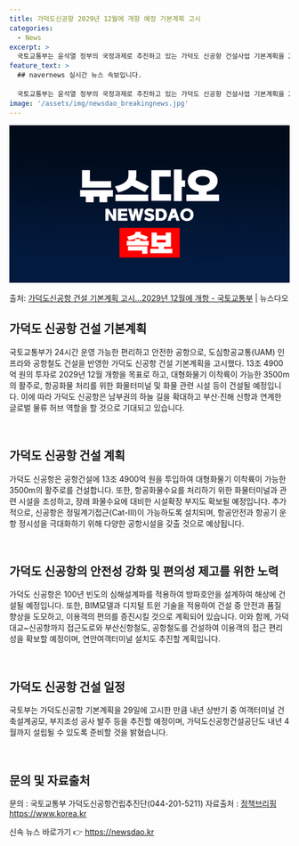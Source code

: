```yaml
---
title: 가덕도신공항 2029년 12월에 개항 예정 기본계획 고시
categories:
  - News
excerpt: >
  국토교통부는 윤석열 정부의 국정과제로 추진하고 있는 가덕도 신공항 건설사업 기본계획을 29일에 수립고시했다.…
feature_text: >
  ## navernews 실시간 뉴스 속보입니다.

  국토교통부는 윤석열 정부의 국정과제로 추진하고 있는 가덕도 신공항 건설사업 기본계획을 29일에 수립고시했다.…
image: '/assets/img/newsdao_breakingnews.jpg'
---
```


![뉴스다오 속보](/assets/img/newsdao_breakingnews.jpg)

<p>출처: <a href="https://newsdao.kr/2896" rel="dofollow">가덕도신공항 건설 기본계획 고시…2029년 12월에 개항 - 국토교통부</a> | 뉴스다오</p>

<h2 data-ke-size="size26">가덕도 신공항 건설 기본계획</h2>
국토교통부가 24시간 운영 가능한 편리하고 안전한 공항으로, 도심항공교통(UAM) 인프라와 공항철도 건설을 반영한 가덕도 신공항 건설 기본계획을 고시했다. 13조 4900억 원의 투자로 2029년 12월 개항을 목표로 하고, 대형화물기 이착륙이 가능한 3500m의 활주로, 항공화물 처리를 위한 화물터미널 및 화물 관련 시설 등이 건설될 예정입니다. 이에 따라 가덕도 신공항은 남부권의 하늘 길을 확대하고 부산·진해 신항과 연계한 글로벌 물류 허브 역할을 할 것으로 기대되고 있습니다.

<p data-ke-size="size16">&nbsp;</p>

<h2 data-ke-size="size24">가덕도 신공항 건설 계획</h2>
가덕도 신공항은 공항건설에 13조 4900억 원을 투입하여 대형화물기 이착륙이 가능한 3500m의 활주로를 건설합니다. 또한, 항공화물수요를 처리하기 위한 화물터미널과 관련 시설을 조성하고, 장래 화물수요에 대비한 시설확장 부지도 확보될 예정입니다. 추가적으로, 신공항은 정밀계기접근(Cat-Ⅲ)이 가능하도록 설치되며, 항공안전과 항공기 운항 정시성을 극대화하기 위해 다양한 공항시설을 갖출 것으로 예상됩니다.

<p data-ke-size="size16">&nbsp;</p>

<h2 data-ke-size="size24">가덕도 신공항의 안전성 강화 및 편의성 제고를 위한 노력</h2>
가덕도 신공항은 100년 빈도의 심해설계파를 적용하여 방파호안을 설계하여 해상에 건설될 예정입니다. 또한, BIM모델과 디지털 트윈 기술을 적용하여 건설 중 안전과 품질 향상을 도모하고, 이용객의 편의를 증진시킬 것으로 계획되어 있습니다. 이와 함께, 가덕대교~신공항까지 접근도로와 부산신항철도, 공항철도를 건설하여 이용객의 접근 편리성을 확보할 예정이며, 연안여객터미널 설치도 추진할 계획입니다.

<p data-ke-size="size16">&nbsp;</p>

<h2 data-ke-size="size24">가덕도 신공항 건설 일정</h2>
국토부는 가덕도신공항 기본계획을 29일에 고시한 만큼 내년 상반기 중 여객터미널 건축설계공모, 부지조성 공사 발주 등을 추진할 예정이며, 가덕도신공항건설공단도 내년 4월까지 설립될 수 있도록 준비할 것을 밝혔습니다.

<p data-ke-size="size16">&nbsp;</p>

<h2 data-ke-size="size24">문의 및 자료출처</h2>
문의 : 국토교통부 가덕도신공항건립추진단(044-201-5211)
자료출처 : <a href="https://newsdao.kr/2896">정책브리핑 https://www.korea.kr</a> 

신속 뉴스 바로가기 👉 <a href="https://newsdao.kr" rel="dofollow">https://newsdao.kr</a>


